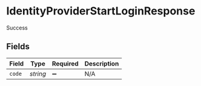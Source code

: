 # IdentityProviderStartLoginResponse

Success


## Fields

| Field              | Type               | Required           | Description        |
| ------------------ | ------------------ | ------------------ | ------------------ |
| `code`             | *string*           | :heavy_minus_sign: | N/A                |